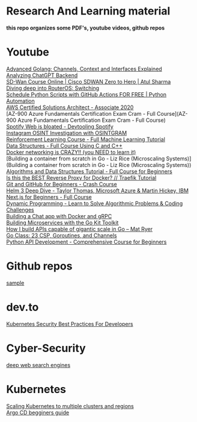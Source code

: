 # Research And Learning material
**this repo organizes some PDF's, youtube videos, github repos**

# Youtube
[Advanced Golang: Channels, Context and Interfaces Explained](https://www.youtube.com/watch?v=VkGQFFl66X4)
<br>
[Analyzing ChatGPT Backend](https://www.youtube.com/watch?v=d41wkF1sWuc)
<br>
[SD-Wan Course Online | Cisco SDWAN Zero to Hero | Atul Sharma](https://www.youtube.com/watch?v=OSqNeaSn8qA)
<br>
[Diving deep into RouterOS: Switching](https://www.youtube.com/watch?v=395ThUzwISI)
<br>
[Schedule Python Scripts with GitHub Actions FOR FREE | Python Automation ](https://www.youtube.com/watch?v=PaGp7Vi5gfM)
<br>
[AWS Certified Solutions Architect - Associate 2020](https://www.youtube.com/watch?v=Ia-UEYYR44s)
<br>
[AZ-900 Azure Fundamentals Certification Exam Cram - Full Course](AZ-900 Azure Fundamentals Certification Exam Cram - Full Course)
<br>
[Spotify Web is bloated - Devtooling Spotify](https://www.youtube.com/watch?v=NzKcLB0_uAY)
<br>
[Instagram OSINT Investigation with OSINTGRAM](https://www.youtube.com/watch?v=W0f724gAtOE)
<br>
[Reinforcement Learning Course - Full Machine Learning Tutorial](https://www.youtube.com/watch?v=ELE2_Mftqoc)
<br>
[Data Structures - Full Course Using C and C++ ](https://www.youtube.com/watch?v=B31LgI4Y4DQ)
<br>
[Docker networking is CRAZY!! (you NEED to learn it)](https://www.youtube.com/watch?v=bKFMS5C4CG0)
<br>
[Building a container from scratch in Go - Liz Rice (Microscaling Systems)](Building a container from scratch in Go - Liz Rice (Microscaling Systems))
<br>
[Algorithms and Data Structures Tutorial - Full Course for Beginners](https://www.youtube.com/watch?v=8hly31xKli0)
<br>
[Is this the BEST Reverse Proxy for Docker? // Traefik Tutorial](https://www.youtube.com/watch?v=wLrmmh1eI94)
<br>
[Git and GitHub for Beginners - Crash Course](https://www.youtube.com/watch?v=RGOj5yH7evk)
<br>
[Helm 3 Deep Dive - Taylor Thomas, Microsoft Azure & Martin Hickey, IBM](https://www.youtube.com/watch?v=afCRt5Gd6Rk)
<br>
[Next.js for Beginners - Full Course](https://www.youtube.com/watch?v=1WmNXEVia8I)
<br>
[Dynamic Programming - Learn to Solve Algorithmic Problems & Coding Challenges](https://www.youtube.com/watch?v=oBt53YbR9Kk&list=WL)
<br>
[Building a Chat app with Docker and gRPC ](https://www.youtube.com/watch?v=mML6GiOAM1w)
<br>
[Building Microservices with the Go Kit Toolkit](https://www.youtube.com/watch?v=sjd2ePF3CuQ)
<br>
[How I build APIs capable of gigantic scale in Go – Mat Ryer](https://www.youtube.com/watch?v=FkPqqakDeRY)
<br>
[Go Class: 23 CSP, Goroutines, and Channels](https://www.youtube.com/watch?v=zJd7Dvg3XCk)
<br>
[Python API Development - Comprehensive Course for Beginners]()


# Github repos
[sample]()

# dev.to
[Kubernetes Security Best Practices For Developers ](https://dev.to/pavanbelagatti/kubernetes-security-best-practices-for-developers-2b92)

# Cyber-Security
[deep web search engines](https://gbhackers.com/deep-web-search-engines/)

# Kubernetes
[Scaling Kubernetes to multiple clusters and regions](https://community.ops.io/danielepolencic/scaling-kubernetes-to-multiple-clusters-and-regionss-jp7)
<br>
[Argo CD begginers guide](https://blog.tanmaysarkar.tech/beginners-guide-to-argo-cd)
